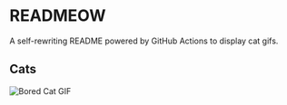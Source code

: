 # READMEOW

A self-rewriting README powered by GitHub Actions to display cat gifs.

## Cats

![Bored Cat GIF](https://media0.giphy.com/media/v1.Y2lkPTlhY2QwMmRhemhyNzkzeHQxcmsyYnQ1ZHBzYmhhM2txcng4ZXNzbno0bGQ4NDl1ZSZlcD12MV9naWZzX3NlYXJjaCZjdD1n/mlvseq9yvZhba/200.gif)

